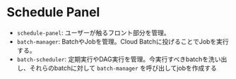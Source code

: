 # Schedule Panel

- `schedule-panel`: ユーザーが触るフロント部分を管理。
- `batch-manager`: BatchやJobを管理。Cloud Batchに投げることでJobを実行する。
- `batch-scheduler`: 定期実行やDAG実行を管理。今実行すべきbatchを洗い出し、それらのbatchに対して `batch-manager` を呼び出してjobを作成する
